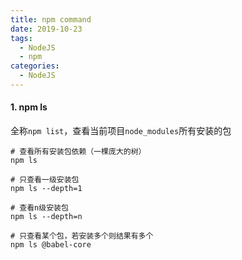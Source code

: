 ```yaml
---
title: npm command
date: 2019-10-23
tags:
  - NodeJS
  - npm
categories:
  - NodeJS
---
```


#### 1. npm ls

全称`npm list`，查看当前项目`node_modules`所有安装的包

```shell
# 查看所有安装包依赖（一棵庞大的树）
npm ls

# 只查看一级安装包
npm ls --depth=1

# 查看n级安装包
npm ls --depth=n

# 只查看某个包，若安装多个则结果有多个
npm ls @babel-core 
```


